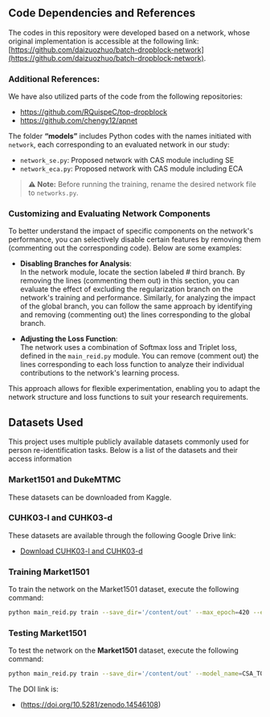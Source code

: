 ## Code Dependencies and References

The codes in this repository were developed based on a network, whose original implementation is accessible at the following link: [https://github.com/daizuozhuo/batch-dropblock-network](https://github.com/daizuozhuo/batch-dropblock-network).




### Additional References:
We have also utilized parts of the code from the following repositories:  
- https://github.com/RQuispeC/top-dropblock
- https://github.com/chengy12/apnet 



The folder **“models”** includes Python codes with the names initiated with `network`, each corresponding to an evaluated network in our study:

- `network_se.py`: Proposed network with CAS module including SE 
- `network_eca.py`: Proposed network with CAS module including ECA 

> **⚠️ Note:** Before running the training, rename the desired network file to `networks.py`.

### Customizing and Evaluating Network Components  

To better understand the impact of specific components on the network's performance, you can selectively disable certain features by removing them (commenting out the corresponding code). Below are some examples:  

- **Disabling Branches for Analysis**:  
In the network module, locate the section labeled # third branch. By removing the lines (commenting them out) in this section, you can evaluate the effect of excluding the regularization branch on the network's training and performance. Similarly, for analyzing the impact of the global branch, you can follow the same approach by identifying and removing (commenting out) the lines corresponding to the global branch.

- **Adjusting the Loss Function**:  
  The network uses a combination of Softmax loss and Triplet loss, defined in the `main_reid.py` module. You can remove (comment out) the lines corresponding to each loss function to analyze their individual contributions to the network's learning process.  

This approach allows for flexible experimentation, enabling you to adapt the network structure and loss functions to suit your research requirements.  

## Datasets Used
This project uses multiple publicly available datasets commonly used for person re-identification tasks. Below is a list of the datasets and their access information

### Market1501 and DukeMTMC
These datasets can be downloaded from Kaggle.

### CUHK03-l and CUHK03-d
These datasets are available through the following Google Drive link:

- [Download CUHK03-l and CUHK03-d](https://drive.google.com/file/d/1pBCIAGSZ81pgvqjC-lUHtl0OYV1icgkz/view)


### Training Market1501 

To train the network on the Market1501 dataset, execute the following command:  
```bash  
python main_reid.py train --save_dir='/content/out' --max_epoch=420 --eval_step=30 --dataset=market1501 --test_batch=64 --train_batch=64 --optim=adam --adjust_lr
```

### Testing Market1501
 
To test the network on the **Market1501** dataset, execute the following command:  
```bash  
python main_reid.py train --save_dir='/content/out' --model_name=CSA_TOPDB --train_batch=64 --test_batch=64 --dataset=market1501 --pretrained_model='/content/out/model_best.pth.tar' --evaluate
```
 The DOI link is:

- (https://doi.org/10.5281/zenodo.14546108)
